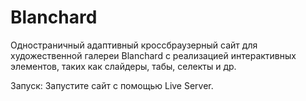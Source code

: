 # Blanchard

Одностраничный адаптивный кроссбраузерный сайт для художественной галереи Blanchard с реализацией интерактивных элементов, таких как слайдеры, табы, селекты и др.

Запуск:
Запустите сайт с помощью Live Server.
